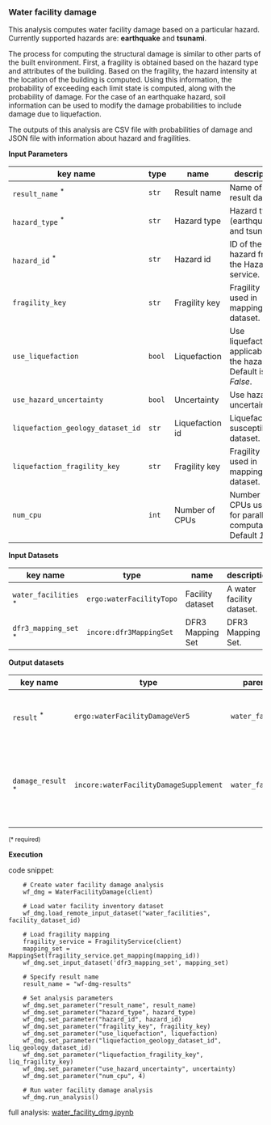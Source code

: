 ### Water facility damage

This analysis computes water facility damage based on a particular hazard. Currently supported hazards are: **earthquake** and **tsunami**.

The process for computing the structural damage is similar to other parts of the built environment. First, a fragility
is obtained based on the hazard type and attributes of the building. Based on the fragility, the hazard intensity at the 
location of the building is computed. Using this information, the probability of exceeding each limit state is computed, 
along with the probability of damage. For the case of an earthquake hazard, soil information can be used to
modify the damage probabilities to include damage due to liquefaction.  

The outputs of this analysis are CSV file with probabilities of damage and JSON file with information about hazard and fragilities.

**Input Parameters**

key name | type | name | description
--- | --- | --- | ---
`result_name` <sup>*</sup> | `str` | Result name | Name of the result dataset.
`hazard_type` <sup>*</sup> | `str` | Hazard type | Hazard type (earthquake and tsunami). 
`hazard_id` <sup>*</sup> | `str` | Hazard id | ID of the hazard from the Hazard service.
`fragility_key` | `str` | Fragility key | Fragility key used in mapping dataset.
`use_liquefaction` | `bool` | Liquefaction | Use liquefaction, if applicable to the hazard. Default is <br>*False*.
`use_hazard_uncertainty` | `bool` | Uncertainty | Use hazard uncertainty.
`liquefaction_geology_dataset_id` | `str` | Liquefaction id | Liquefaction susceptibility dataset.
`liquefaction_fragility_key` | `str` | Fragility key | Fragility key used in mapping dataset.
`num_cpu` | `int` | Number of CPUs | Number of CPUs used for parallel computations. <br>Default *1*.

**Input Datasets**

key name | type | name | description
--- | --- | --- | ---
`water_facilities` <sup>*</sup> | `ergo:waterFacilityTopo` | Facility dataset |  A water facility dataset.
`dfr3_mapping_set` <sup>*</sup> | `incore:dfr3MappingSet` | DFR3 Mapping Set | DFR3 Mapping Set.

**Output datasets** 

key name | type | parent key | name | description
--- | --- | --- | --- | ---
`result` <sup>*</sup> | `ergo:waterFacilityDamageVer5` | `water_facilities` | Results | A dataset containing results <br>(format: CSV).
`damage_result` <sup>*</sup> | `incore:waterFacilityDamageSupplement` | `water_facilities` | Results | Information about applied hazard value and fragility<br>(format: JSON).

<small>(* required)</small>

**Execution**

code snippet:

```
    # Create water facility damage analysis
    wf_dmg = WaterFacilityDamage(client)

    # Load water facility inventory dataset
    wf_dmg.load_remote_input_dataset("water_facilities", facility_dataset_id)

    # Load fragility mapping
    fragility_service = FragilityService(client)
    mapping_set = MappingSet(fragility_service.get_mapping(mapping_id))
    wf_dmg.set_input_dataset('dfr3_mapping_set', mapping_set)

    # Specify result name
    result_name = "wf-dmg-results"

    # Set analysis parameters
    wf_dmg.set_parameter("result_name", result_name)
    wf_dmg.set_parameter("hazard_type", hazard_type)
    wf_dmg.set_parameter("hazard_id", hazard_id)
    wf_dmg.set_parameter("fragility_key", fragility_key)
    wf_dmg.set_parameter("use_liquefaction", liquefaction)
    wf_dmg.set_parameter("liquefaction_geology_dataset_id", liq_geology_dataset_id)
    wf_dmg.set_parameter("liquefaction_fragility_key", liq_fragility_key)
    wf_dmg.set_parameter("use_hazard_uncertainty", uncertainty)
    wf_dmg.set_parameter("num_cpu", 4)

    # Run water facility damage analysis
    wf_dmg.run_analysis()
```

full analysis: [water_facility_dmg.ipynb](https://github.com/IN-CORE/incore-docs/blob/master/notebooks/water_facility_dmg.ipynb)